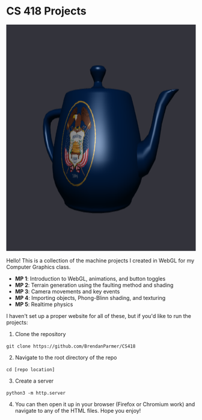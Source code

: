 # CS 418 Projects
<img 
     src="./imgs/thumbnail.png" 
     alt="CS 418 Thumbnail" 
     width = "800" 
     height = "600"
    >

Hello! This is a collection of the machine projects I created in WebGL for my Computer Graphics class. 
* **MP 1**: Introduction to WebGL, animations, and button toggles
* **MP 2**: Terrain generation using the faulting method and shading
* **MP 3**: Camera movements and key events
* **MP 4**: Importing objects, Phong-Blinn shading, and texturing
* **MP 5**: Realtime physics

I haven't set up a proper website for all of these, but if you'd like to run the projects:
1. Clone the repository

```git clone https://github.com/BrendanParmer/CS418```

2. Navigate to the root directory of the repo

```cd [repo location]```

3. Create a server

```python3 -m http.server```

4. You can then open it up in your browser (Firefox or Chromium work) and navigate to any of the HTML files. Hope you enjoy!